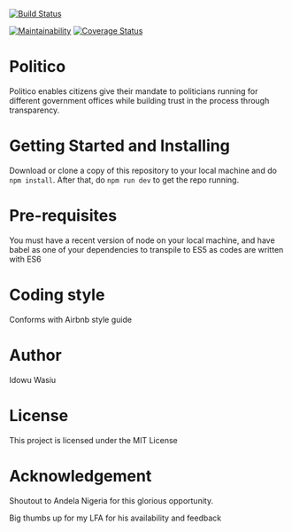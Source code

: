 [![Build Status](https://travis-ci.org/Hoxtygen/Politico.svg?branch=develop)](https://travis-ci.org/Hoxtygen/Politico)

[![Maintainability](https://api.codeclimate.com/v1/badges/d4a696665404417d1c2d/maintainability)](https://codeclimate.com/github/Hoxtygen/Politico/maintainability)
[![Coverage Status](https://coveralls.io/repos/github/Hoxtygen/Politico/badge.svg?branch=develop)](https://coveralls.io/github/Hoxtygen/Politico?branch=develop)

# Politico
Politico enables citizens give their mandate to politicians running for different government offices while building trust in the process through transparency.

# Getting Started and Installing
Download or clone a copy of this repository to your local machine and do `npm install`. After that, do `npm run dev` to get the repo running.


# Pre-requisites
You must have a recent version of node on your local machine, and have babel as one of your dependencies to transpile to ES5 as codes are written with ES6

# Coding style
Conforms with Airbnb style guide

# Author 
Idowu Wasiu

# License
This project is licensed under the MIT License

# Acknowledgement
Shoutout to Andela Nigeria for this glorious opportunity.

Big thumbs up for my LFA for his availability and feedback
